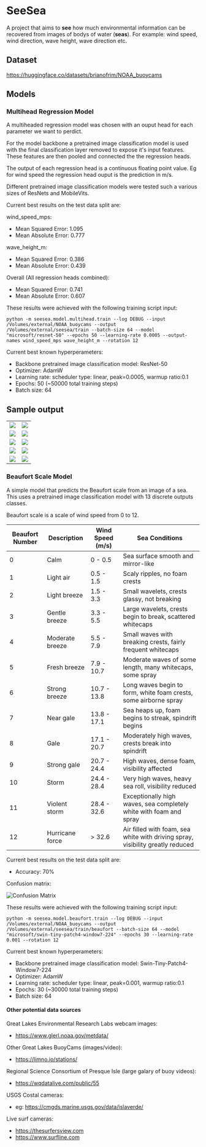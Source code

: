 # SeeSea
A project that aims to **see** how much environmental information can be recovered from images of bodys of water (**seas**). For example: wind speed, wind direction, wave height, wave direction etc.

## Dataset
https://huggingface.co/datasets/brianofrim/NOAA_buoycams 

## Models

### Multihead Regression Model

A multiheaded regression model was chosen with an ouput head for each parameter we want to perdict. 

For the model backbone a pretrained image classification model is used with the final classification layer removed to expose it's input features. These features are then pooled and connected the the regression heads.

The output of each regression head is a continuous floating point value. Eg for wind speed the regression head ouput is the prediction in m/s.

Different pretrained image classification models were tested such a various sizes of ResNets and MobileVits.

Current best results on the test data split are:  

wind_speed_mps:
- Mean Squared Error: 1.095
- Mean Absolute Error: 0.777

wave_height_m:
- Mean Squared Error: 0.386
- Mean Absolute Error: 0.439

Overall (All regression heads combined):
- Mean Squared Error: 0.741
- Mean Absolute Error: 0.607

These results were achieved with the following training script input:
```
python -m seesea.model.multihead.train --log DEBUG --input /Volumes/external/NOAA_buoycams --output /Volumes/external/seesea/train --batch-size 64 --model "microsoft/resnet-50" --epochs 50 --learning-rate 0.0005 --output-names wind_speed_mps wave_height_m --rotation 12
```
Current best known hyperperameters:
- Backbone pretrained image classification model: ResNet-50
- Optimizer: AdamW
- Learning rate: scheduler type: linear, peak=0.0005, warmup ratio:0.1
- Epochs: 50 (~50000 total training steps)
- Batch size: 64

## Sample output

<table>
<tr>
<td><img src="readme_assets/Z10A_2024_10_11_1110_0_vis.png"/></td>
<td><img src="readme_assets/Z67A_2024_10_06_0110_3_vis.png"/></td>
</tr>
<tr>
<td><img src="readme_assets/W11A_2024_10_04_2210_3_vis.png"/></td>
<td><img src="readme_assets/Z25A_2024_09_26_1810_3_vis.png"/></td>
</tr>
<tr>
<td><img src="readme_assets/W31A_2024_10_02_0410_5_vis.png"/></td>
<td><img src="readme_assets/W38A_2024_09_26_1818_1_vis.png"/></td>
</tr>
<tr>
<td><img src="readme_assets/W64A_2024_09_19_1710_0_vis.png"/></td>
<td><img src="readme_assets/W81A_2024_09_21_1910_3_vis.png"/></td>
</tr>
<tr>
<td><img src="readme_assets/Z27A_2024_09_18_2110_5_vis.png"/></td>
<td><img src="readme_assets/W92A_2024_10_11_1410_0_vis.png"/></td>
</tr>
</table>

### Beaufort Scale Model

A simple model that predicts the Beaufort scale from an image of a sea. This uses a pretrained image classification model with 13 discrete outputs classes.

Beaufort scale is a scale of wind speed from 0 to 12.

| Beaufort Number | Description      | Wind Speed (m/s)  | Sea Conditions                                                              |
|-----------------|------------------|-------------------|----------------------------------------------------------------------------|
| 0               | Calm             | 0 - 0.5          | Sea surface smooth and mirror-like                                          |
| 1               | Light air        | 0.5 - 1.5        | Scaly ripples, no foam crests                                              |
| 2               | Light breeze     | 1.5 - 3.3        | Small wavelets, crests glassy, not breaking                                |
| 3               | Gentle breeze    | 3.3 - 5.5        | Large wavelets, crests begin to break, scattered whitecaps                 |
| 4               | Moderate breeze  | 5.5 - 7.9        | Small waves with breaking crests, fairly frequent whitecaps                |
| 5               | Fresh breeze     | 7.9 - 10.7       | Moderate waves of some length, many whitecaps, some spray                  |
| 6               | Strong breeze    | 10.7 - 13.8      | Long waves begin to form, white foam crests, some airborne spray          |
| 7               | Near gale        | 13.8 - 17.1      | Sea heaps up, foam begins to streak, spindrift begins                      |
| 8               | Gale            | 17.1 - 20.7       | Moderately high waves, crests break into spindrift                         |
| 9               | Strong gale      | 20.7 - 24.4      | High waves, dense foam, visibility affected                                |
| 10              | Storm            | 24.4 - 28.4      | Very high waves, heavy sea roll, visibility reduced                        |
| 11              | Violent storm    | 28.4 - 32.6      | Exceptionally high waves, sea completely white with foam and spray         |
| 12              | Hurricane force  | > 32.6           | Air filled with foam, sea white with driving spray, visibility greatly reduced |

Current best results on the test data split are:  

- Accuracy: 70%

Confusion matrix:

![Confusion Matrix](readme_assets/beaufort_confusion_matrix_2024_12_03_0556.png)

These results were achieved with the following training script input:

```
python -m seesea.model.beaufort.train --log DEBUG --input /Volumes/external/NOAA_buoycams --output /Volumes/external/seesea/train/beaufort --batch-size 64 --model "microsoft/swin-tiny-patch4-window7-224" --epochs 30 --learning-rate 0.001 --rotation 12
```

Current best known hyperperameters:
- Backbone pretrained image classification model: Swin-Tiny-Patch4-Window7-224
- Optimizer: AdamW
- Learning rate: scheduler type: linear, peak=0.001, warmup ratio:0.1
- Epochs: 30 (~30000 total training steps)
- Batch size: 64


#### Other potential data sources
Great Lakes Environmental Research Labs webcam images: 
- https://www.glerl.noaa.gov/metdata/

Other Great Lakes BuoyCams (images/video):
- https://limno.io/stations/

Regional Science Consortium of Presque Isle (large galary of buoy videos):
- https://wqdatalive.com/public/55

USGS Costal cameras:
- eg: https://cmgds.marine.usgs.gov/data/islaverde/

Live surf cameras:
- https://thesurfersview.com
- https://www.surfline.com 
